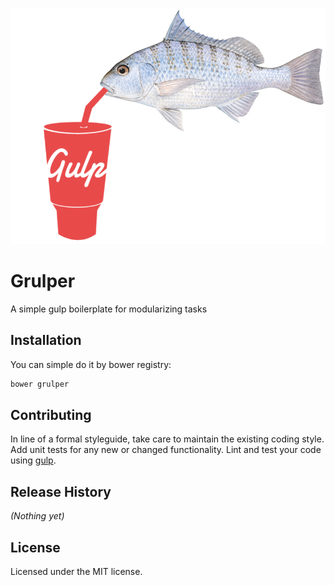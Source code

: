 ![Logo](./assets/grulper.png?raw=true "Grulper")

# Grulper
A simple gulp boilerplate for modularizing tasks 


## Installation

You can simple do it by bower registry:
```bash
bower grulper
```


## Contributing

In line of a formal styleguide, take care to maintain the existing coding style. Add unit tests for any new or changed functionality. Lint and test your code using [gulp](http://gulpjs.com/).


## Release History

_(Nothing yet)_


## License

Licensed under the MIT license.